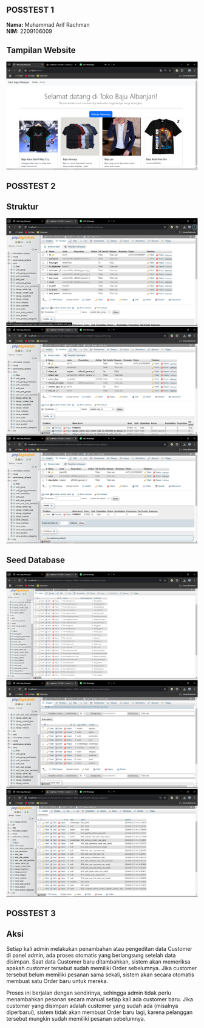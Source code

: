 ## POSSTEST 1
**Nama:** Muhammad Arif Rachman  
**NIM:** 2209106009

## Tampilan Website

![Tampilan Website](screenShots/web/tampilan.png)

## POSSTEST 2
## Struktur

![Struktur Database](screenShots/struktur/auth_user.png)
![Struktur Database](screenShots/struktur/django_admin_log.png)
![Struktur Database](screenShots/struktur/store_category.png)


## Seed Database
![Struktur Database](screenShots/data/auth_permissions.png)
![Struktur Database](screenShots/data/django_content_type.png)
![Struktur Database](screenShots/data/django_migrations.png)

## POSSTEST 3
## Aksi
Setiap kali admin melakukan penambahan atau pengeditan data Customer di panel admin, ada proses otomatis yang berlangsung setelah data disimpan. Saat data Customer baru ditambahkan, sistem akan memeriksa apakah customer tersebut sudah memiliki Order sebelumnya. Jika customer tersebut belum memiliki pesanan sama sekali, sistem akan secara otomatis membuat satu Order baru untuk mereka.

Proses ini berjalan dengan sendirinya, sehingga admin tidak perlu menambahkan pesanan secara manual setiap kali ada customer baru. Jika customer yang disimpan adalah customer yang sudah ada (misalnya diperbarui), sistem tidak akan membuat Order baru lagi, karena pelanggan tersebut mungkin sudah memiliki pesanan sebelumnya.
